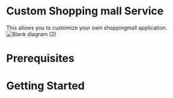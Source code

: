 # Custom Shopping mall Service
This allows you to customize your own shoppingmall application.
![Blank diagram (2)](https://github.com/user-attachments/assets/8611937c-a43b-4f6b-b361-3d3fe1ec9206)

# Prerequisites

# Getting Started





